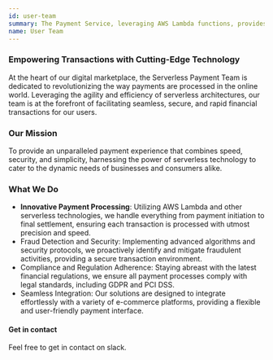 ```yaml
---
id: user-team
summary: The Payment Service, leveraging AWS Lambda functions, provides a scalable and efficient solution for end-to-end payment processing and notifications.
name: User Team
---
```


### Empowering Transactions with Cutting-Edge Technology

At the heart of our digital marketplace, the Serverless Payment Team is dedicated to revolutionizing the way payments are processed in the online world. Leveraging the agility and efficiency of serverless architectures, our team is at the forefront of facilitating seamless, secure, and rapid financial transactions for our users.

### Our Mission

To provide an unparalleled payment experience that combines speed, security, and simplicity, harnessing the power of serverless technology to cater to the dynamic needs of businesses and consumers alike.

### What We Do

- **Innovative Payment Processing**: Utilizing AWS Lambda and other serverless technologies, we handle everything from payment initiation to final settlement, ensuring each transaction is processed with utmost precision and speed.
- Fraud Detection and Security: Implementing advanced algorithms and security protocols, we proactively identify and mitigate fraudulent activities, providing a secure transaction environment.
- Compliance and Regulation Adherence: Staying abreast with the latest financial regulations, we ensure all payment processes comply with legal standards, including GDPR and PCI DSS.
- Seamless Integration: Our solutions are designed to integrate effortlessly with a variety of e-commerce platforms, providing a flexible and user-friendly payment interface.

#### Get in contact

Feel free to get in contact on slack.
